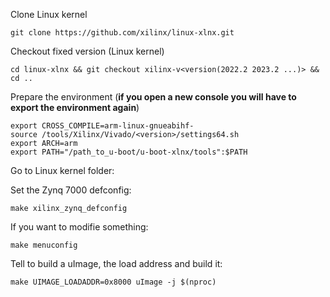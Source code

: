 Clone Linux kernel
```plaintext
git clone https://github.com/xilinx/linux-xlnx.git
```
Checkout fixed version (Linux kernel)
```plaintext
cd linux-xlnx && git checkout xilinx-v<version(2022.2 2023.2 ...)> && cd ..
```
Prepare the environment (**if you open a new console you will have to export the environment again**)
```plaintext
export CROSS_COMPILE=arm-linux-gnueabihf-
source /tools/Xilinx/Vivado/<version>/settings64.sh
export ARCH=arm
export PATH="/path_to_u-boot/u-boot-xlnx/tools":$PATH
```
Go to Linux kernel folder:

Set the Zynq 7000 defconfig:
```plaintext
make xilinx_zynq_defconfig
```
If you want to modifie something:
```plaintext
make menuconfig
```
Tell to build a uImage, the load address and build it:
```plaintext
make UIMAGE_LOADADDR=0x8000 uImage -j $(nproc)
```